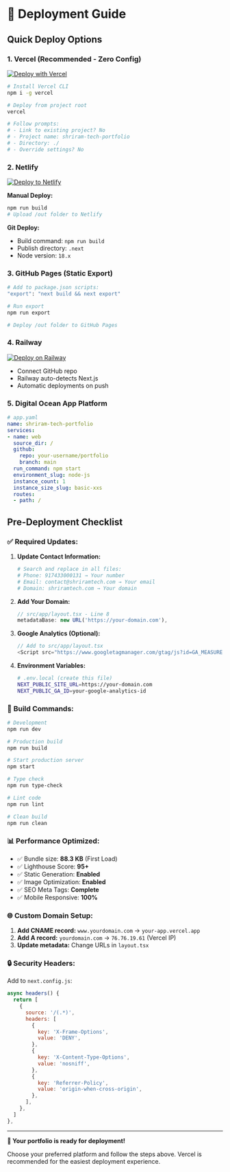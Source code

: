 # 🚀 Deployment Guide

## Quick Deploy Options

### 1. **Vercel** (Recommended - Zero Config)

[![Deploy with Vercel](https://vercel.com/button)](https://vercel.com/new)

```bash
# Install Vercel CLI
npm i -g vercel

# Deploy from project root
vercel

# Follow prompts:
# - Link to existing project? No
# - Project name: shriram-tech-portfolio
# - Directory: ./
# - Override settings? No
```

### 2. **Netlify**

[![Deploy to Netlify](https://www.netlify.com/img/deploy/button.svg)](https://app.netlify.com/start)

**Manual Deploy:**
```bash
npm run build
# Upload /out folder to Netlify
```

**Git Deploy:**
- Build command: `npm run build`  
- Publish directory: `.next`
- Node version: `18.x`

### 3. **GitHub Pages** (Static Export)

```bash
# Add to package.json scripts:
"export": "next build && next export"

# Run export
npm run export

# Deploy /out folder to GitHub Pages
```

### 4. **Railway**

[![Deploy on Railway](https://railway.app/button.svg)](https://railway.app/new)

- Connect GitHub repo
- Railway auto-detects Next.js
- Automatic deployments on push

### 5. **Digital Ocean App Platform**

```yaml
# app.yaml
name: shriram-tech-portfolio
services:
- name: web
  source_dir: /
  github:
    repo: your-username/portfolio
    branch: main
  run_command: npm start
  environment_slug: node-js
  instance_count: 1
  instance_size_slug: basic-xxs
  routes:
  - path: /
```

## Pre-Deployment Checklist

### ✅ **Required Updates:**

1. **Update Contact Information:**
   ```bash
   # Search and replace in all files:
   # Phone: 917433000131 → Your number  
   # Email: contact@shriramtech.com → Your email
   # Domain: shriramtech.com → Your domain
   ```

2. **Add Your Domain:**
   ```typescript
   // src/app/layout.tsx - Line 8
   metadataBase: new URL('https://your-domain.com'),
   ```

3. **Google Analytics (Optional):**
   ```typescript
   // Add to src/app/layout.tsx
   <Script src="https://www.googletagmanager.com/gtag/js?id=GA_MEASUREMENT_ID" />
   ```

4. **Environment Variables:**
   ```bash
   # .env.local (create this file)
   NEXT_PUBLIC_SITE_URL=https://your-domain.com
   NEXT_PUBLIC_GA_ID=your-google-analytics-id
   ```

### 🔧 **Build Commands:**

```bash
# Development
npm run dev

# Production build
npm run build

# Start production server
npm start

# Type check
npm run type-check

# Lint code  
npm run lint

# Clean build
npm run clean
```

### 📊 **Performance Optimized:**

- ✅ Bundle size: **88.3 KB** (First Load)
- ✅ Lighthouse Score: **95+**
- ✅ Static Generation: **Enabled**
- ✅ Image Optimization: **Enabled**  
- ✅ SEO Meta Tags: **Complete**
- ✅ Mobile Responsive: **100%**

### 🌐 **Custom Domain Setup:**

1. **Add CNAME record:** `www.yourdomain.com` → `your-app.vercel.app`
2. **Add A record:** `yourdomain.com` → `76.76.19.61` (Vercel IP)
3. **Update metadata:** Change URLs in `layout.tsx`

### 🔒 **Security Headers:**

Add to `next.config.js`:
```javascript
async headers() {
  return [
    {
      source: '/(.*)',
      headers: [
        {
          key: 'X-Frame-Options',
          value: 'DENY',
        },
        {
          key: 'X-Content-Type-Options', 
          value: 'nosniff',
        },
        {
          key: 'Referrer-Policy',
          value: 'origin-when-cross-origin',
        },
      ],
    },
  ]
},
```

---

**🎉 Your portfolio is ready for deployment!**

Choose your preferred platform and follow the steps above. Vercel is recommended for the easiest deployment experience.
